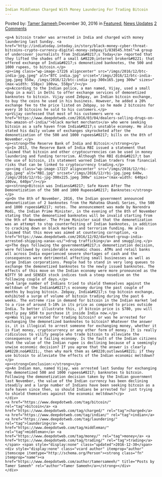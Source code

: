 ```yaml
---
Indian Middleman Charged With Money Laundering For Trading Bitcoin
---
```

<article class="post-listing post-17222 post type-post status-publish format-standard has-post-thumbnail hentry  tag-bitcoin tag-charged tag-indian tag-laundering tag-middleman tag-money tag-trading">
    <div class="post-inner">
        <span>Posted by: <a href="https://www.deepdotweb.com/author/tamersameeh/" title="">Tamer Sameeh </a></span>
    <span>December 30, 2016</span>
    <span>in <a href="https://www.deepdotweb.com/category/deepdot-news/" rel="category tag">Featured</a>, <a href="https://www.deepdotweb.com/category/news-updates/" rel="category tag">News Updates</a></span>
    <span><a href="https://www.deepdotweb.com/2016/12/30/indian-middleman-charged-money-laundering-trading-bitcoin/#comments">2 Comments</a></span>
    </p>
    <div class="clear"></div>
    
    <p>A bitcoin trader was arrested in India and charged with money laundering last Sunday. <a href="http://indiatoday.intoday.in/story/black-money-cyber-threat-bitcoins-crypto-currency-digital-money-zebpay/1/838545.html">A group of undercover journalists from India&#8217;s Today</a> reported that they lifted the shades off a small &#8220;internet broker&#8221; that offered exchange of India&#8217;s demonetized banknotes, the 500 and 1000 rupees, to bitcoin.</p>
    <p><img class="wp-image-17226 aligncenter" src="/imgs/2016/12/btc-india-jpg.jpeg" alt="BTC india.jpg" srcset="/imgs/2016/12/btc-india-jpg.jpeg 558w, /imgs/2016/12/btc-india-jpg-300x165.jpeg 300w" sizes="(max-width: 558px) 100vw, 558px"/></p>
    <p>According to the Indian police, a man named, Vijay, used a small shop in a mall in Delhi to offer exchange services of demonetized banknotes to bitcoin. Vijay used Zebpay, an Indian bitcoin exchange, to buy the coins he used in his business. However, he added a 20% exchange fee to the price listed on Zebpay, so he made 2 bitcoins for every 10 bitcoins he sold to his customers.</p>
    <p>Vijay confessed that most of his customers were <a href="https://www.deepdotweb.com/2016/03/04/dealers-selling-drugs-on-the-amazon-of-india/">black market merchants</a> who were seeking bitcoin as a safe haven from India&#8217;s unstable economy. He also stated his daily volume of exchanges skyrocketed after the demonetization of the 500 and 1000 rupees&#8217; bills on the 8th of November.</p>
    <p><strong>The Reserve Bank of India and Bitcoin:</strong></p>
    <p>In 2013, the Reserve Bank of India RBI issued a statement that claimed that bitcoin and other cryptocurrencies can be used in money laundering and funding terrorism. Although the RBI didn&#8217;t ban the use of bitcoin, its statement warned Indian traders from financial risks that can be linked to cryptocurrency trading.</p>
    <p><img class="wp-image-17227 aligncenter" src="/imgs/2016/12/rbi-jpg.jpeg" alt="RBI.jpg" srcset="/imgs/2016/12/rbi-jpg.jpeg 640w, /imgs/2016/12/rbi-jpg-300x225.jpeg 300w" sizes="(max-width: 640px) 100vw, 640px"/></p>
    <p><strong>Bitcoin was Indians&#8217; Safe Haven After The Demonetization of the 500 and 1000 Rupees&#8217; Banknotes:</strong></p>
    <p>On the 8th of November, 2016, the Indian government announced demonetization of 2 banknotes from the Mahatma Ghandi Series, the 500 and 1000 rupees&#8217; notes. The announcement was made by Narendra Modi, the Indian Prime Minister, in the evening of the 8th of November stating that the demonetized banknotes will be invalid starting from the 9th of November. The Prime Minister said that the demonetization was an attempt to stop counterfeiting of Indian banknotes, in addition to cracking down on black markets and terrorism funding. He also claimed that this move was aimed at countering corruption, <a href="https://www.deepdotweb.com/2016/12/02/darknet-group-india-arrested-shipping-xanax-us/">drug trafficking</a> and smuggling.</p>
    <p>The days following the government&#8217;s demonetization decision, were followed by considerable economic chaos. ATMs and retail banks all across India experienced severe shortages of cash and the consequences were detrimental affecting small businesses as well as large Indian corporations. People had to stand in very long queues to exchange the demonetized banknotes to the newly issued banknotes. The effects of this move on the Indian economy were more pronounced as the NIFTY 50 and SENSEX stock indices took a steep nosedive on the following couple of days.</p>
    <p>A large number of Indians tried to shield themselves against the meltdown of the Indian&#8217;s economy during the past couple of months by buying bitcoin. Zebpay, India&#8217;s top bitcoin exchange, exhibited a surge of volume of bitcoin trading during the past 6 weeks. The extreme rise in demand for bitcoin in the Indian market led to a rise of around 5-10% in its price as compared to prices outside India. To better illustrate this, if bitcoin price is $780, you will mostly pay $858 to purchase it inside India now.</p>
    <p>Was Vijay arrested for trading bitcoin? or was he arrested for exchanging the demonetized banknotes to bitcoin? Whatever the answer is, it is illogical to arrest someone for exchanging money, whether it is Fiat money, cryptocurrency or any other form of money. It is really ridiculous to vilify people who trade bitcoin to alleviate the consequences of a failing economy. Is the fault of the Indian citizens that the value of the Indian rupee is declining because of a seemingly unwise economic decision? If you agree that the answer is clearly &#8220;no&#8221;, then why mark them as &#8220;outlaws&#8221; if they use bitcoin to alleviate the effects of the Indian economic meltdown?</p>
    <p><strong>Conclusion:</strong></p>
    <p>An Indian man, named Vijay, was arrested last Sunday for exchanging the demonetized 500 and 1000 rupees&#8217; banknotes to bitcoin. Following the demonetization decision taken by the Indian government last November, the value of the Indian currency has been declining steadily and a large number of Indians have been seeking bitcoin as a safe haven since then, so should Indians be arrested for just trying to shield themselves against the economic meltdown?</p>
    </div>
    <a href="https://www.deepdotweb.com/tag/bitcoin/" rel="tag">bitcoin</a> <a href="https://www.deepdotweb.com/tag/charged/" rel="tag">charged</a> <a href="https://www.deepdotweb.com/tag/indian/" rel="tag">indian</a> <a href="https://www.deepdotweb.com/tag/laundering/" rel="tag">laundering</a> <a href="https://www.deepdotweb.com/tag/middleman/" rel="tag">middleman</a> <a href="https://www.deepdotweb.com/tag/money/" rel="tag">money</a> <a href="https://www.deepdotweb.com/tag/trading/" rel="tag">trading</a></span> <span style="display:none" class="updated">2016-12-30</span>
    <div style="display:none" class="vcard author" itemprop="author" itemscope itemtype="http://schema.org/Person"><strong class="fn" itemprop="name"><a href="https://www.deepdotweb.com/author/tamersameeh/" title="Posts by Tamer Sameeh" rel="author">Tamer Sameeh</a></strong></div>
    </div>
</article>

